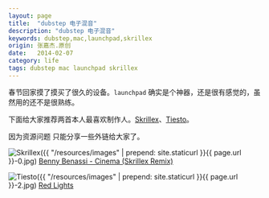 ```yaml
---
layout: page
title:  "dubstep 电子混音"
description: "dubstep 电子混音"
keywords: dubstep,mac,launchpad,skrillex
origin: 张嘉杰.原创
date:   2014-02-07
category: life
tags: dubstep mac launchpad skrillex
---
```

春节回家摸了摸买了很久的设备。`launchpad` 确实是个神器，还是很有感觉的，虽然用的还不是很熟练。
<!--more-->  

下面给大家推荐两首本人最喜欢制作人。[Skrillex]、[Tiesto]。

因为资源问题 只能分享一些外链给大家了。

![Skrillex]({{ "/resources/images" | prepend: site.staticurl }}{{ page.url }}-0.jpg)
[Benny Benassi - Cinema (Skrillex Remix)]

![Tiesto]({{ "/resources/images" | prepend: site.staticurl }}{{ page.url }}-2.jpg)
[Red Lights]


[Benny Benassi - Cinema (Skrillex Remix)]:	http://www.baidu.com/s?wd=Cinema+(feat.+Gary+Go)+(Skrillex+Remix).mp3
[Red Lights]:	http://www.baidu.com/s?wd=Red%20Lights.mp3
[Skrillex]:		http://music.baidu.com/search?fr=ps&key=skrillex
[Tiesto]:		http://music.baidu.com/search?fr=ps&key=tiesto
